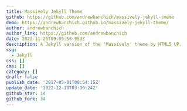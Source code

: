 ```yaml
---
title: Massively Jekyll Theme
github: https://github.com/andrewbanchich/massively-jekyll-theme
demo: https://andrewbanchich.github.io/massively-jekyll-theme/
author: andrewbanchich
author_link: https://github.com/andrewbanchich
date: 2023-11-26T09:05:58.953Z
description: A Jekyll version of the 'Massively' theme by HTML5 UP.
ssg:
  - Jekyll
css: []
cms: []
category: []
draft: false
publish_date: '2017-05-01T00:54:15Z'
update_date: '2022-12-10T03:30:24Z'
github_star: 14
github_fork: 34
---
```

